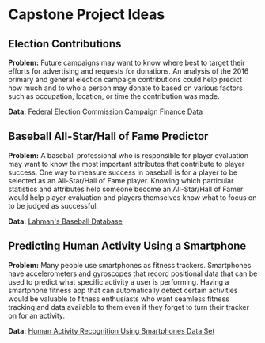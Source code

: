 # Capstone Project Ideas

## Election Contributions
**Problem:** Future campaigns may want to know where best to target their efforts
for advertising and requests for donations.  An analysis of the 2016 primary
and general election campaign contributions could help predict how much
and to who a person may donate to based on various factors such as occupation,
location, or time the contribution was made.

**Data:** [Federal Election Commission Campaign Finance Data](http://classic.fec.gov/disclosurep/PDownload.do)

## Baseball All-Star/Hall of Fame Predictor
**Problem:** A baseball professional who is responsible for player evaluation may
want to know the most important attributes that contribute to player success.
One way to measure success in baseball is for a player to be selected as an
All-Star/Hall of Fame player.  Knowing which particular statistics and
attributes help someone become an All-Star/Hall of Famer would help player 
evaluation and players themselves know what to focus on to be judged as successful.

**Data:** [Lahman's Baseball Database](http://seanlahman.com/baseball-archive/statistics/)

## Predicting Human Activity Using a Smartphone
**Problem:** Many people use smartphones as fitness trackers.  Smartphones have
accelerometers and gyroscopes that record positional data that can be used
to predict what specific activity a user is performing.  Having a smartphone fitness
app that can automatically detect certain activities would be valuable to fitness
enthusiasts who want seamless fitness tracking and data available to them even if they
forget to turn their tracker on for an activity.

**Data:** [Human Activity Recognition Using Smartphones Data Set](http://archive.ics.uci.edu/ml/datasets/Human+Activity+Recognition+Using+Smartphones)

